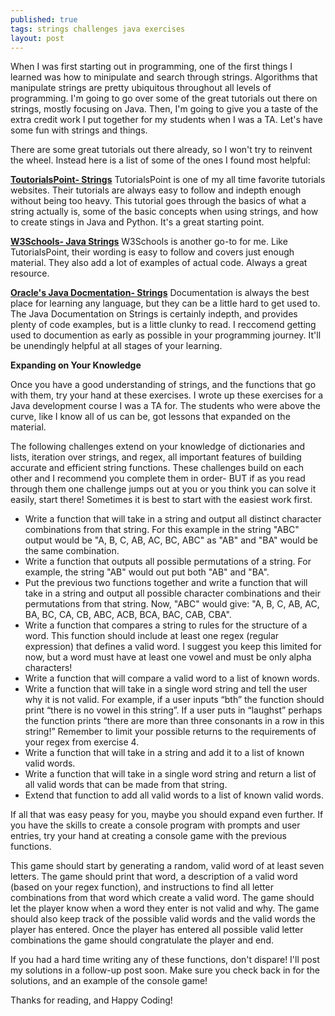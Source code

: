 ```yaml
---
published: true
tags: strings challenges java exercises
layout: post
---
```

When I was first starting out in programming, one of the first things I learned was how to minipulate and search through strings. Algorithms that manipulate strings are pretty ubiquitous throughout all levels of programming. I'm going to go over some of the great tutorials out there on strings, mostly focusing on Java. Then, I'm going to give you a taste of the extra credit work I put together for my students when I was a TA. Let's have some fun with strings and things.

There are some great tutorials out there already, so I won't try to reinvent the wheel. Instead here is a list of some of the ones I found most helpful:

**[ToutorialsPoint- Strings](https://www.tutorialspoint.com/computer_programming/computer_programming_strings.htm)**
TutorialsPoint is one of my all time favorite tutorials websites. Their tutorials are always easy to follow and indepth enough without being too heavy. This tutorial goes through the basics of what a string actually is, some of the basic concepts when using strings, and how to create stings in Java and Python. It's a great starting point. 

**[W3Schools- Java Strings](https://www.w3schools.com/java/java_strings.asp)**
W3Schools is another go-to for me. Like TutorialsPoint, their wording is easy to follow and covers just enough material. They also add a lot of examples of actual code. Always a great resource.

**[Oracle's Java Docmentation- Strings](https://docs.oracle.com/javase/tutorial/java/data/strings.html)**
Documentation is always the best place for learning any language, but they can be a little hard to get used to. The Java Documentation on Strings is certainly indepth, and provides plenty of code examples, but is a little clunky to read. I reccomend getting used to documention as early as possible in your programming journey. It'll be unendingly helpful at all stages of your learning. 

**Expanding on Your Knowledge**

Once you have a good understanding of strings, and the functions that go with them, try your hand at these exercises. I wrote up these exercises for a Java development course I was a TA for. The students who were above the curve, like I know all of us can be, got lessons that expanded on the material. 

The following challenges extend on your knowledge of dictionaries and lists, iteration over strings, and regex, all important features of building accurate and efficient string functions. These challenges build on each other and I recommend you complete them in order- BUT if as you read through them one challenge jumps out at you or you think you can solve it easily, start there! Sometimes it is best to start with the easiest work first.

- Write a function that will take in a string and output all distinct character combinations from that string. For this example in the string "ABC" output would be "A, B, C, AB, AC, BC, ABC" as "AB" and "BA" would be the same combination.
- Write a function that outputs all possible permutations of a string. For example, the string "AB" would out put both "AB" and "BA".
- Put the previous two functions together and write a function that will take in a string and output all possible character combinations and their permutations from that string. Now, "ABC" would give: "A, B, C, AB, AC, BA, BC, CA, CB, ABC, ACB, BCA, BAC, CAB, CBA". 
- Write a function that compares a string to rules for the structure of a word. This function should include at least one regex (regular expression) that defines a valid word. I suggest you keep this limited for now, but a word must have at least one vowel and must be only alpha characters!
- Write a function that will compare a valid word to a list of known words.
- Write a function that will take in a single word string and tell the user why it is not valid. For example, if a user inputs “bth” the function should print “there is no vowel in this string”. If a user puts in “laughst” perhaps the function prints “there are more than three consonants in a row in this string!” Remember to limit your possible returns to the requirements of your regex from exercise 4.
- Write a function that will take in a string and add it to a list of known valid words.
- Write a function that will take in a single word string and return a list of all valid words that can be made from that string. 
- Extend that function to add all valid words to a list of known valid words.

If all that was easy peasy for you, maybe you should expand even further. If you have the skills to create a console program with prompts and user entries, try your hand at creating a console game with the previous functions. 

This game should start by generating a random, valid word of at least seven letters. The game should print that word, a description of a valid word (based on your regex function), and instructions to find all letter combinations from that word which create a valid word. The game should let the player know when a word they enter is not valid and why. The game should also keep track of the possible valid words and the valid words the player has entered. Once the player has entered all possible valid letter combinations the game should congratulate the player and end.

If you had a hard time writing any of these functions, don't dispare! I'll post my solutions in a follow-up post soon. Make sure you check back in for the solutions, and an example of the console game!

Thanks for reading, and Happy Coding!
